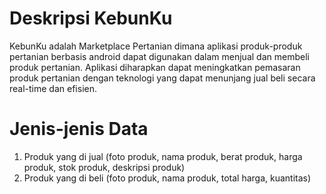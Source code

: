 # Deskripsi KebunKu
KebunKu adalah Marketplace Pertanian dimana aplikasi produk-produk pertanian berbasis android dapat digunakan dalam menjual dan membeli produk pertanian. Aplikasi diharapkan dapat meningkatkan pemasaran produk pertanian dengan teknologi yang dapat menunjang jual beli secara real-time dan efisien.
# Jenis-jenis Data 
1. Produk yang di jual (foto produk, nama produk, berat produk, harga produk, stok produk, deskripsi produk)
2. Produk yang di beli (foto produk, nama produk, total harga, kuantitas)
